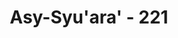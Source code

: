 ---
title: "Asy-Syu'ara' - 221"
no: 221
arabic_no: ٢٢١
ayah: هَلْ اُنَبِّئُكُمْ عَلٰى مَنْ تَنَزَّلُ الشَّيٰطِيْنُ ۗ  
translation: "Maukah Aku beritakan kepadamu, kepada siapa setan-setan itu turun?"
tafsir: "Allah menerangkan kebiasaan dan kepercayaan bangsa Arab Jahiliah dengan bentuk pertanyaan kepada manusia sehingga mereka dapat menilai dengan membedakan antara kebenaran wahyu dan kedustaan tukang-tukang ramal. Pertanyaan itu ialah: Wahai manusia, apakah akan Aku nyatakan kepada kamu sekalian suatu berita yang bila kamu ketahui akan bermanfaat bagimu dan memurnikan ketaatan dan ketundukanmu kepada Allah, dalam menyelesaikan masalah-masalah dunia, dalam membedakan dan menilai kebenaran wali-wali Allah dan kawan-kawan setan dan kepada siapa setan itu pulang balik berusaha mencari-cari dan mendengarkan seruan suatu berita.\n\nKemudian Allah sendiri menjawab pertanyaan itu dengan menyatakan bagaimana setan-setan menyampaikan bisikan-bisikan kepada tukang ramal dan bagaimana tukang ramal menyampaikan bisikan itu kepada manusia yang datang kepadanya, yaitu:\n\n1. Setan-setan itu datang berulang-ulang kepada orang-orang yang suka berdusta, berbohong, banyak melakukan perbuatan dosa, dan mengaku sebagai tukang ramal. Kepada mereka, setan membisikkan pikiran-pikiran yang tidak ada artinya dan khayalan-khayalan yang pada umumnya tidak sesuai dengan kenyataan.\n\n2. Setan juga membisikkan kepada para peramal itu informasi yang dicarinya, kemudian mereka menyampaikan kepada orang-orang yang datang kepada mereka sebagai hasil ramalannya. Hasil ramalan itu diyakini sebagai suatu kebenaran oleh orang-orang yang percaya kepadanya.\n\nAyat-ayat ini seakan-akan menyuruh manusia membandingkan sendiri proses penyampaian wahyu kepada Nabi Muhammad dan isinya dengan proses penyampaian bisikan setan kepada tukang ramal, yang kemudian mereka sampaikan pula kepada orang-orang yang percaya kepada ramalan itu. Dengan membandingkan antara wahyu dan ramalan, mereka akan melihat dengan jelas perbedaannya.\n\nWahyu bukan sekadar bisikan-bisikan yang tidak ada maknanya, tetapi merupakan petunjuk bagi manusia yang ingin hidup bahagia di dunia dan akhirat. Wahyu dapat dibuktikan kebenarannya, baik dari sisi logika, budi pekerti yang mulia, maupun dari sisi adat kebiasaan, sedangkan ramalan tidak demikian. Ramalan tidak sama dengan akal pikiran yang benar, apalagi bila ditinjau dari sisi budi pekerti yang mulia dan adat kebiasaan yang baik. Yang menyampaikan wahyu Allah adalah Malaikat Jibril, dan penerimanya ialah Nabi Muhammad, orang yang dapat dipercaya dan dikenal berbudi pekerti yang baik. Adapun tukang-tukang ramal kebanyakan pendusta dan pembohong, tidak bermoral baik, dan tidak disukai masyarakat, mengaku dirinya sebagai tukang ramal setelah mendapatkan bisikan-bisikan setan.\n\nAyat ini menolak dakwaan orang-orang musyrik Mekah yang menuduh bahwa Al-Qur'an yang diturunkan kepada Nabi Muhammad bukanlah sesuatu yang benar, tetapi berasal dari bisikan-bisikan setan. Allah membersihkan nama baik Rasul-Nya dari berbagai tuduhan yang mereka ada-adakan itu, dengan menyatakan bahwa Al-Qur'an yang diturunkan kepada Muhammad adalah wahyu Allah yang disampaikan kepadanya dengan perantaraan malaikat Jibril, bukan dari setan.\n\nMendatangi para peramal termasuk adat kebiasaan dan kepercayaan orang-orang Arab Jahiliah. Biasanya mereka mendatangi para peramal untuk menanyakan sesuatu yang belum mereka ketahui, seperti tentang nasib di masa depan, jodoh putri mereka, perkiraan hasil usaha yang akan mereka usahakan, dan sebagainya. Di samping itu, para peramal kadang-kadang berfungsi sebagai seorang tabib yang mengobati segala macam penyakit. Apa yang diramalkan para peramal itu biasanya tidak benar. Apabila yang diramalkan itu benar-benar terjadi, itu hanyalah suatu kebetulan saja. Rasulullah telah mengingatkan bahwa mendatangi peramal merupakan perbuatan dosa, sebagaimana diungkapkan dalam sebuah hadis:\n\nBarang siapa mendatangi peramal dan menanyakan sesuatu, maka salatnya empat puluh malam tidak akan diterima (Riwayat Ahmad dan Muslim dari safiyyah).\n\nBarang siapa mendatangi peramal atau dukun, dan dia mempercayai terhadap apa yang dikatakan, maka ia telah kafir terhadap apa yang diturunkan kepada Nabi Muhammad. (Riwayat Ahmad dan al-hakim dari Abu Hurairah)"
---